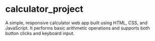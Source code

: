 # calculator_project
A simple, responsive calculator web app built using HTML, CSS, and JavaScript. It performs basic arithmetic operations and supports both button clicks and keyboard input. 

